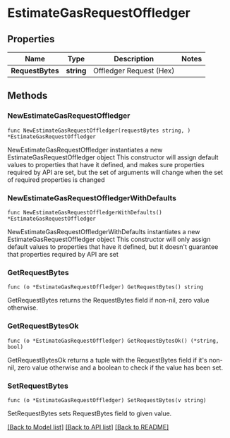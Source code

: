 # EstimateGasRequestOffledger

## Properties

Name | Type | Description | Notes
------------ | ------------- | ------------- | -------------
**RequestBytes** | **string** | Offledger Request (Hex) | 

## Methods

### NewEstimateGasRequestOffledger

`func NewEstimateGasRequestOffledger(requestBytes string, ) *EstimateGasRequestOffledger`

NewEstimateGasRequestOffledger instantiates a new EstimateGasRequestOffledger object
This constructor will assign default values to properties that have it defined,
and makes sure properties required by API are set, but the set of arguments
will change when the set of required properties is changed

### NewEstimateGasRequestOffledgerWithDefaults

`func NewEstimateGasRequestOffledgerWithDefaults() *EstimateGasRequestOffledger`

NewEstimateGasRequestOffledgerWithDefaults instantiates a new EstimateGasRequestOffledger object
This constructor will only assign default values to properties that have it defined,
but it doesn't guarantee that properties required by API are set

### GetRequestBytes

`func (o *EstimateGasRequestOffledger) GetRequestBytes() string`

GetRequestBytes returns the RequestBytes field if non-nil, zero value otherwise.

### GetRequestBytesOk

`func (o *EstimateGasRequestOffledger) GetRequestBytesOk() (*string, bool)`

GetRequestBytesOk returns a tuple with the RequestBytes field if it's non-nil, zero value otherwise
and a boolean to check if the value has been set.

### SetRequestBytes

`func (o *EstimateGasRequestOffledger) SetRequestBytes(v string)`

SetRequestBytes sets RequestBytes field to given value.



[[Back to Model list]](../README.md#documentation-for-models) [[Back to API list]](../README.md#documentation-for-api-endpoints) [[Back to README]](../README.md)


